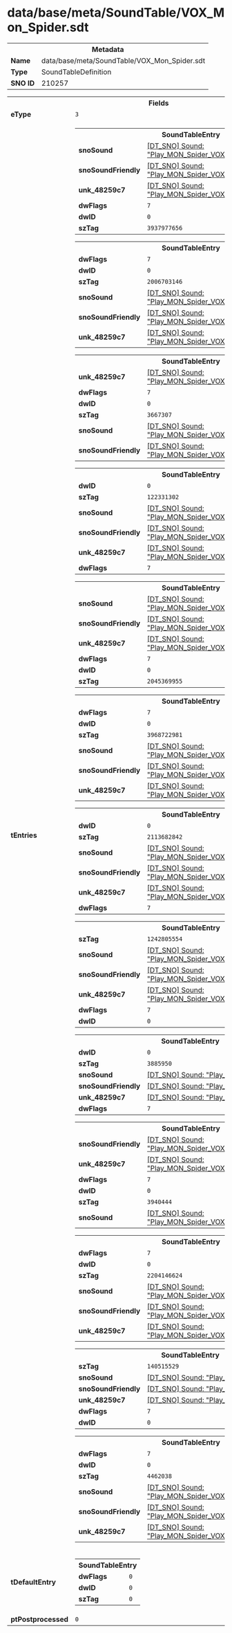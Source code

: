 <h1>data/base/meta/SoundTable/VOX_Mon_Spider.sdt</h1><table><tr><th colspan="100%">Metadata</th></tr><tr><td><b>Name</b></td><td>data/base/meta/SoundTable/VOX_Mon_Spider.sdt</td></tr><tr><td><b>Type</b></td><td>SoundTableDefinition</td></tr><tr><td><b>SNO ID</b></td><td>210257</td></tr></table>

<table><tr><th colspan="100%">Fields</th></tr><tr><td><b>eType</b></td><td><code>3</code></td></tr><tr><td><b>tEntries</b></td><td><table><tr><th colspan="100%">SoundTableEntry</th></tr><tr><td><b>snoSound</b></td><td><a href="..\Sound\Play_MON_Spider_VOX_Attack.snd.md">[DT_SNO] Sound: "Play_MON_Spider_VOX_Attack"</a></td></tr><tr><td><b>snoSoundFriendly</b></td><td><a href="..\Sound\Play_MON_Spider_VOX_Attack.snd.md">[DT_SNO] Sound: "Play_MON_Spider_VOX_Attack"</a></td></tr><tr><td><b>unk_48259c7</b></td><td><a href="..\Sound\Play_MON_Spider_VOX_Attack.snd.md">[DT_SNO] Sound: "Play_MON_Spider_VOX_Attack"</a></td></tr><tr><td><b>dwFlags</b></td><td><code>7</code></td></tr><tr><td><b>dwID</b></td><td><code>0</code></td></tr><tr><td><b>szTag</b></td><td><code>3937977656</code></td></tr></table>


<table><tr><th colspan="100%">SoundTableEntry</th></tr><tr><td><b>dwFlags</b></td><td><code>7</code></td></tr><tr><td><b>dwID</b></td><td><code>0</code></td></tr><tr><td><b>szTag</b></td><td><code>2006703146</code></td></tr><tr><td><b>snoSound</b></td><td><a href="..\Sound\Play_MON_Spider_VOX_Spit_Web.snd.md">[DT_SNO] Sound: "Play_MON_Spider_VOX_Spit_Web"</a></td></tr><tr><td><b>snoSoundFriendly</b></td><td><a href="..\Sound\Play_MON_Spider_VOX_Spit_Web.snd.md">[DT_SNO] Sound: "Play_MON_Spider_VOX_Spit_Web"</a></td></tr><tr><td><b>unk_48259c7</b></td><td><a href="..\Sound\Play_MON_Spider_VOX_Spit_Web.snd.md">[DT_SNO] Sound: "Play_MON_Spider_VOX_Spit_Web"</a></td></tr></table>


<table><tr><th colspan="100%">SoundTableEntry</th></tr><tr><td><b>unk_48259c7</b></td><td><a href="..\Sound\Play_MON_Spider_VOX_Attack_Spit_Variant.snd.md">[DT_SNO] Sound: "Play_MON_Spider_VOX_Attack_Spit_Variant"</a></td></tr><tr><td><b>dwFlags</b></td><td><code>7</code></td></tr><tr><td><b>dwID</b></td><td><code>0</code></td></tr><tr><td><b>szTag</b></td><td><code>3667307</code></td></tr><tr><td><b>snoSound</b></td><td><a href="..\Sound\Play_MON_Spider_VOX_Attack_Spit_Variant.snd.md">[DT_SNO] Sound: "Play_MON_Spider_VOX_Attack_Spit_Variant"</a></td></tr><tr><td><b>snoSoundFriendly</b></td><td><a href="..\Sound\Play_MON_Spider_VOX_Attack_Spit_Variant.snd.md">[DT_SNO] Sound: "Play_MON_Spider_VOX_Attack_Spit_Variant"</a></td></tr></table>


<table><tr><th colspan="100%">SoundTableEntry</th></tr><tr><td><b>dwID</b></td><td><code>0</code></td></tr><tr><td><b>szTag</b></td><td><code>122331302</code></td></tr><tr><td><b>snoSound</b></td><td><a href="..\Sound\Play_MON_Spider_VOX_Death.snd.md">[DT_SNO] Sound: "Play_MON_Spider_VOX_Death"</a></td></tr><tr><td><b>snoSoundFriendly</b></td><td><a href="..\Sound\Play_MON_Spider_VOX_Death.snd.md">[DT_SNO] Sound: "Play_MON_Spider_VOX_Death"</a></td></tr><tr><td><b>unk_48259c7</b></td><td><a href="..\Sound\Play_MON_Spider_VOX_Death.snd.md">[DT_SNO] Sound: "Play_MON_Spider_VOX_Death"</a></td></tr><tr><td><b>dwFlags</b></td><td><code>7</code></td></tr></table>


<table><tr><th colspan="100%">SoundTableEntry</th></tr><tr><td><b>snoSound</b></td><td><a href="..\Sound\Play_MON_Spider_VOX_Death.snd.md">[DT_SNO] Sound: "Play_MON_Spider_VOX_Death"</a></td></tr><tr><td><b>snoSoundFriendly</b></td><td><a href="..\Sound\Play_MON_Spider_VOX_Death.snd.md">[DT_SNO] Sound: "Play_MON_Spider_VOX_Death"</a></td></tr><tr><td><b>unk_48259c7</b></td><td><a href="..\Sound\Play_MON_Spider_VOX_Death.snd.md">[DT_SNO] Sound: "Play_MON_Spider_VOX_Death"</a></td></tr><tr><td><b>dwFlags</b></td><td><code>7</code></td></tr><tr><td><b>dwID</b></td><td><code>0</code></td></tr><tr><td><b>szTag</b></td><td><code>2045369955</code></td></tr></table>


<table><tr><th colspan="100%">SoundTableEntry</th></tr><tr><td><b>dwFlags</b></td><td><code>7</code></td></tr><tr><td><b>dwID</b></td><td><code>0</code></td></tr><tr><td><b>szTag</b></td><td><code>3968722981</code></td></tr><tr><td><b>snoSound</b></td><td><a href="..\Sound\Play_MON_Spider_VOX_GetHit.snd.md">[DT_SNO] Sound: "Play_MON_Spider_VOX_GetHit"</a></td></tr><tr><td><b>snoSoundFriendly</b></td><td><a href="..\Sound\Play_MON_Spider_VOX_GetHit.snd.md">[DT_SNO] Sound: "Play_MON_Spider_VOX_GetHit"</a></td></tr><tr><td><b>unk_48259c7</b></td><td><a href="..\Sound\Play_MON_Spider_VOX_GetHit.snd.md">[DT_SNO] Sound: "Play_MON_Spider_VOX_GetHit"</a></td></tr></table>


<table><tr><th colspan="100%">SoundTableEntry</th></tr><tr><td><b>dwID</b></td><td><code>0</code></td></tr><tr><td><b>szTag</b></td><td><code>2113682842</code></td></tr><tr><td><b>snoSound</b></td><td><a href="..\Sound\Play_MON_Spider_VOX_Flinch_Medium.snd.md">[DT_SNO] Sound: "Play_MON_Spider_VOX_Flinch_Medium"</a></td></tr><tr><td><b>snoSoundFriendly</b></td><td><a href="..\Sound\Play_MON_Spider_VOX_Flinch_Medium.snd.md">[DT_SNO] Sound: "Play_MON_Spider_VOX_Flinch_Medium"</a></td></tr><tr><td><b>unk_48259c7</b></td><td><a href="..\Sound\Play_MON_Spider_VOX_Flinch_Medium.snd.md">[DT_SNO] Sound: "Play_MON_Spider_VOX_Flinch_Medium"</a></td></tr><tr><td><b>dwFlags</b></td><td><code>7</code></td></tr></table>


<table><tr><th colspan="100%">SoundTableEntry</th></tr><tr><td><b>szTag</b></td><td><code>1242805554</code></td></tr><tr><td><b>snoSound</b></td><td><a href="..\Sound\Play_MON_Spider_VOX_Flinch_Small.snd.md">[DT_SNO] Sound: "Play_MON_Spider_VOX_Flinch_Small"</a></td></tr><tr><td><b>snoSoundFriendly</b></td><td><a href="..\Sound\Play_MON_Spider_VOX_Flinch_Small.snd.md">[DT_SNO] Sound: "Play_MON_Spider_VOX_Flinch_Small"</a></td></tr><tr><td><b>unk_48259c7</b></td><td><a href="..\Sound\Play_MON_Spider_VOX_Flinch_Small.snd.md">[DT_SNO] Sound: "Play_MON_Spider_VOX_Flinch_Small"</a></td></tr><tr><td><b>dwFlags</b></td><td><code>7</code></td></tr><tr><td><b>dwID</b></td><td><code>0</code></td></tr></table>


<table><tr><th colspan="100%">SoundTableEntry</th></tr><tr><td><b>dwID</b></td><td><code>0</code></td></tr><tr><td><b>szTag</b></td><td><code>3885950</code></td></tr><tr><td><b>snoSound</b></td><td><a href="..\Sound\Play_MON_Spider_VOX_Idle.snd.md">[DT_SNO] Sound: "Play_MON_Spider_VOX_Idle"</a></td></tr><tr><td><b>snoSoundFriendly</b></td><td><a href="..\Sound\Play_MON_Spider_VOX_Idle.snd.md">[DT_SNO] Sound: "Play_MON_Spider_VOX_Idle"</a></td></tr><tr><td><b>unk_48259c7</b></td><td><a href="..\Sound\Play_MON_Spider_VOX_Idle.snd.md">[DT_SNO] Sound: "Play_MON_Spider_VOX_Idle"</a></td></tr><tr><td><b>dwFlags</b></td><td><code>7</code></td></tr></table>


<table><tr><th colspan="100%">SoundTableEntry</th></tr><tr><td><b>snoSoundFriendly</b></td><td><a href="..\Sound\Play_MON_Spider_VOX_Jump_Off.snd.md">[DT_SNO] Sound: "Play_MON_Spider_VOX_Jump_Off"</a></td></tr><tr><td><b>unk_48259c7</b></td><td><a href="..\Sound\Play_MON_Spider_VOX_Jump_Off.snd.md">[DT_SNO] Sound: "Play_MON_Spider_VOX_Jump_Off"</a></td></tr><tr><td><b>dwFlags</b></td><td><code>7</code></td></tr><tr><td><b>dwID</b></td><td><code>0</code></td></tr><tr><td><b>szTag</b></td><td><code>3940444</code></td></tr><tr><td><b>snoSound</b></td><td><a href="..\Sound\Play_MON_Spider_VOX_Jump_Off.snd.md">[DT_SNO] Sound: "Play_MON_Spider_VOX_Jump_Off"</a></td></tr></table>


<table><tr><th colspan="100%">SoundTableEntry</th></tr><tr><td><b>dwFlags</b></td><td><code>7</code></td></tr><tr><td><b>dwID</b></td><td><code>0</code></td></tr><tr><td><b>szTag</b></td><td><code>2204146624</code></td></tr><tr><td><b>snoSound</b></td><td><a href="..\Sound\Play_MON_Spider_VOX_Death_RagdollScream.snd.md">[DT_SNO] Sound: "Play_MON_Spider_VOX_Death_RagdollScream"</a></td></tr><tr><td><b>snoSoundFriendly</b></td><td><a href="..\Sound\Play_MON_Spider_VOX_Death_RagdollScream.snd.md">[DT_SNO] Sound: "Play_MON_Spider_VOX_Death_RagdollScream"</a></td></tr><tr><td><b>unk_48259c7</b></td><td><a href="..\Sound\Play_MON_Spider_VOX_Death_RagdollScream.snd.md">[DT_SNO] Sound: "Play_MON_Spider_VOX_Death_RagdollScream"</a></td></tr></table>


<table><tr><th colspan="100%">SoundTableEntry</th></tr><tr><td><b>szTag</b></td><td><code>140515529</code></td></tr><tr><td><b>snoSound</b></td><td><a href="..\Sound\Play_MON_Spider_VOX_Idle.snd.md">[DT_SNO] Sound: "Play_MON_Spider_VOX_Idle"</a></td></tr><tr><td><b>snoSoundFriendly</b></td><td><a href="..\Sound\Play_MON_Spider_VOX_Idle.snd.md">[DT_SNO] Sound: "Play_MON_Spider_VOX_Idle"</a></td></tr><tr><td><b>unk_48259c7</b></td><td><a href="..\Sound\Play_MON_Spider_VOX_Idle.snd.md">[DT_SNO] Sound: "Play_MON_Spider_VOX_Idle"</a></td></tr><tr><td><b>dwFlags</b></td><td><code>7</code></td></tr><tr><td><b>dwID</b></td><td><code>0</code></td></tr></table>


<table><tr><th colspan="100%">SoundTableEntry</th></tr><tr><td><b>dwFlags</b></td><td><code>7</code></td></tr><tr><td><b>dwID</b></td><td><code>0</code></td></tr><tr><td><b>szTag</b></td><td><code>4462038</code></td></tr><tr><td><b>snoSound</b></td><td><a href="..\Sound\Play_MON_Spider_VOX_Idle_Distant.snd.md">[DT_SNO] Sound: "Play_MON_Spider_VOX_Idle_Distant"</a></td></tr><tr><td><b>snoSoundFriendly</b></td><td><a href="..\Sound\Play_MON_Spider_VOX_Idle_Distant.snd.md">[DT_SNO] Sound: "Play_MON_Spider_VOX_Idle_Distant"</a></td></tr><tr><td><b>unk_48259c7</b></td><td><a href="..\Sound\Play_MON_Spider_VOX_Idle_Distant.snd.md">[DT_SNO] Sound: "Play_MON_Spider_VOX_Idle_Distant"</a></td></tr></table>


</td></tr><tr><td><b>tDefaultEntry</b></td><td><table><tr><th colspan="100%">SoundTableEntry</th></tr><tr><td><b>dwFlags</b></td><td><code>0</code></td></tr><tr><td><b>dwID</b></td><td><code>0</code></td></tr><tr><td><b>szTag</b></td><td><code>0</code></td></tr></table>

</td></tr><tr><td><b>ptPostprocessed</b></td><td><code>0</code></td></tr></table>

